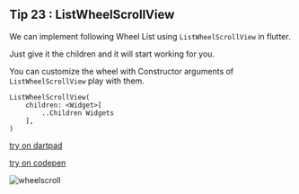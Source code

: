 ## Tip  23 : ListWheelScrollView

We can implement following Wheel List using `ListWheelScrollView` in flutter.

Just give it the children and it will start working for you.

You can customize the wheel with Constructor arguments of `ListWheelScrollView` play with them.

```
ListWheelScrollView(
    children: <Widget>[
        ..Children Widgets
    ],
)
```

[try on dartpad](https://dartpad.dartlang.org/a30529134eb181507207f305b2bf6201)

[try on codepen](https://codepen.io/erluxman/pen/NWGjBjX)

![wheelscroll](https://raw.githubusercontent.com/erluxman/awesomefluttertips/master/assets/23wheelscrollview.gif)

